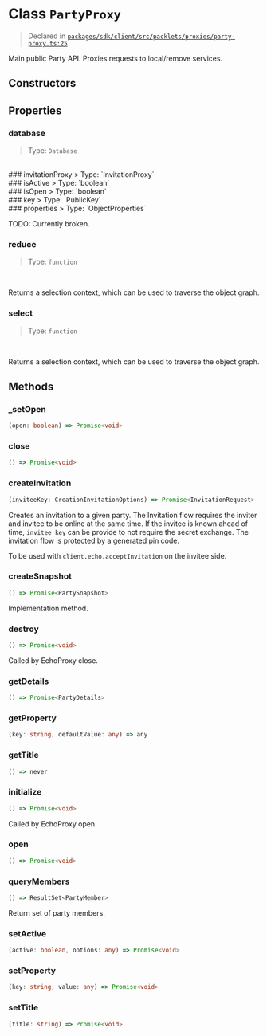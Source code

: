 # Class `PartyProxy`
> Declared in [`packages/sdk/client/src/packlets/proxies/party-proxy.ts:25`](https://github.com/dxos/protocols/blob/main/packages/sdk/client/src/packlets/proxies/party-proxy.ts#L25)


Main public Party API.
Proxies requests to local/remove services.

## Constructors


## Properties
### database
> Type: `Database`
<br/>
### invitationProxy
> Type: `InvitationProxy`
<br/>
### isActive
> Type: `boolean`
<br/>
### isOpen
> Type: `boolean`
<br/>
### key
> Type: `PublicKey`
<br/>
### properties
> Type: `ObjectProperties`
<br/>

TODO: Currently broken.
### reduce
> Type: `function`
<br/>

Returns a selection context, which can be used to traverse the object graph.
### select
> Type: `function`
<br/>

Returns a selection context, which can be used to traverse the object graph.

## Methods
### _setOpen
```ts
(open: boolean) => Promise<void>
```
### close
```ts
() => Promise<void>
```
### createInvitation
```ts
(inviteeKey: CreationInvitationOptions) => Promise<InvitationRequest>
```
Creates an invitation to a given party.
The Invitation flow requires the inviter and invitee to be online at the same time.
If the invitee is known ahead of time,  `invitee_key`  can be provide to not require the secret exchange.
The invitation flow is protected by a generated pin code.

To be used with  `client.echo.acceptInvitation`  on the invitee side.
### createSnapshot
```ts
() => Promise<PartySnapshot>
```
Implementation method.
### destroy
```ts
() => Promise<void>
```
Called by EchoProxy close.
### getDetails
```ts
() => Promise<PartyDetails>
```
### getProperty
```ts
(key: string, defaultValue: any) => any
```
### getTitle
```ts
() => never
```
### initialize
```ts
() => Promise<void>
```
Called by EchoProxy open.
### open
```ts
() => Promise<void>
```
### queryMembers
```ts
() => ResultSet<PartyMember>
```
Return set of party members.
### setActive
```ts
(active: boolean, options: any) => Promise<void>
```
### setProperty
```ts
(key: string, value: any) => Promise<void>
```
### setTitle
```ts
(title: string) => Promise<void>
```